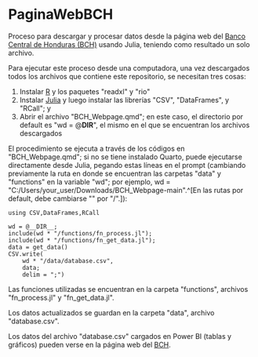 # PaginaWebBCH
Proceso para descargar y procesar datos desde la página web del [Banco Central de Honduras (BCH)](www.bch.hn) usando Julia, teniendo como resultado un solo archivo.

Para ejecutar este proceso desde una computadora, una vez descargados todos los archivos que contiene este repositorio, se necesitan tres cosas:
1) Instalar [R](https://cran.r-project.org/bin/windows/base/) y los paquetes "readxl" y "rio"
2) Instalar [Julia](https://julialang.org/downloads/) y luego instalar las librerías "CSV", "DataFrames", y "RCall"; y
3) Abrir el archivo "BCH_Webpage.qmd"; en este caso, el directorio por default es "wd = @__DIR__", el mismo en el que se encuentran los archivos descargados

El procedimiento se ejecuta a través de los códigos en "BCH_Webpage.qmd"; si no se tiene instalado Quarto, puede ejecutarse directamente desde Julia, pegando estas líneas en el prompt (cambiando previamente la ruta en donde se encuentran las carpetas "data" y "functions" en la variable "wd"; por ejemplo, wd = "C:/Users/your_user/Downloads/BCH_Webpage-main".^[En las rutas por default, debe cambiarse "\" por "/".]):

```
using CSV,DataFrames,RCall

wd = @__DIR__;
include(wd * "/functions/fn_process.jl");
include(wd * "/functions/fn_get_data.jl");
data = get_data()
CSV.write(
    wd * "/data/database.csv",
    data;
    delim = ";")
````

Las funciones utilizadas se encuentran en la carpeta "functions", archivos "fn_process.jl" y "fn_get_data.jl".

Los datos actualizados se guardan en la carpeta "data", archivo "database.csv".

Los datos del archivo "database.csv" cargados en Power BI (tablas y gráficos) pueden verse en la página web del [BCH](https://www.bch.hn/estadisticas-y-publicaciones-economicas/reportes-dinamicos/series-estadisticas-consolidadas).
